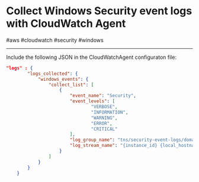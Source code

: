 # Collect Windows Security event logs with CloudWatch Agent

#aws #cloudwatch #security #windows 

-----

Include the following JSON in the CloudWatchAgent configuraton file:

```json
"logs" : {
		"logs_collected": {
			"windows_events": {
				"collect_list": [
					{
						"event_name": "Security",
						"event_levels": [
								"VERBOSE",
								"INFORMATION",
								"WARNING",                
								"ERROR",
								"CRITICAL"
						],
						"log_group_name": "tns/security-event-logs/domain-controllers",
						"log_stream_name": "{instance_id} {local_hostname}"
					}
				]
			}
		}
 	}
```
